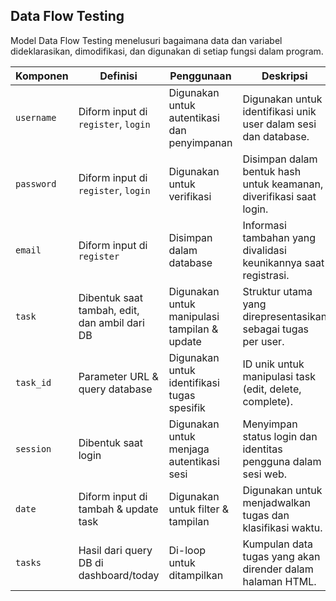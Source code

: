 ## Data Flow Testing

Model Data Flow Testing menelusuri bagaimana data dan variabel dideklarasikan, dimodifikasi, dan digunakan di setiap fungsi dalam program.

| Komponen     | Definisi                                      | Penggunaan                                   | Deskripsi                                                                 |
|--------------|-----------------------------------------------|----------------------------------------------|---------------------------------------------------------------------------|
| `username`   | Diform input di `register`, `login`           | Digunakan untuk autentikasi dan penyimpanan  | Digunakan untuk identifikasi unik user dalam sesi dan database.          |
| `password`   | Diform input di `register`, `login`           | Digunakan untuk verifikasi                   | Disimpan dalam bentuk hash untuk keamanan, diverifikasi saat login.      |
| `email`      | Diform input di `register`                    | Disimpan dalam database                      | Informasi tambahan yang divalidasi keunikannya saat registrasi.          |
| `task`       | Dibentuk saat tambah, edit, dan ambil dari DB | Digunakan untuk manipulasi tampilan & update | Struktur utama yang direpresentasikan sebagai tugas per user.            |
| `task_id`    | Parameter URL & query database                | Digunakan untuk identifikasi tugas spesifik  | ID unik untuk manipulasi task (edit, delete, complete).                  |
| `session`    | Dibentuk saat login                           | Digunakan untuk menjaga autentikasi sesi     | Menyimpan status login dan identitas pengguna dalam sesi web.            |
| `date`       | Diform input di tambah & update task          | Digunakan untuk filter & tampilan            | Digunakan untuk menjadwalkan tugas dan klasifikasi waktu.                |
| `tasks`      | Hasil dari query DB di dashboard/today        | Di-loop untuk ditampilkan                    | Kumpulan data tugas yang akan dirender dalam halaman HTML.               |
